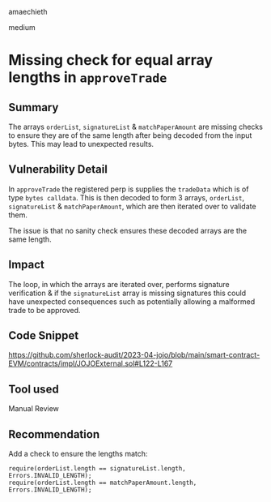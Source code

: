 amaechieth

medium

# Missing check for equal array lengths in `approveTrade`

## Summary

The arrays `orderList`, `signatureList` & `matchPaperAmount` are missing checks to ensure they are of the same length after being decoded from the input bytes. This may lead to unexpected results.

## Vulnerability Detail

In `approveTrade` the registered perp is supplies the `tradeData` which is of type `bytes calldata`. This is then decoded to form 3 arrays, `orderList`, `signatureList` & `matchPaperAmount`, which are then iterated over to validate them.

The issue is that no sanity check ensures these decoded arrays are the same length.

## Impact

The loop, in which the arrays are iterated over, performs signature verification & if the `signatureList` array is missing signatures this could have unexpected consequences such as potentially allowing a malformed trade to be approved.

## Code Snippet

https://github.com/sherlock-audit/2023-04-jojo/blob/main/smart-contract-EVM/contracts/impl/JOJOExternal.sol#L122-L167

## Tool used

Manual Review

## Recommendation

Add a check to ensure the lengths match:

```solidity
require(orderList.length == signatureList.length, Errors.INVALID_LENGTH);
require(orderList.length == matchPaperAmount.length, Errors.INVALID_LENGTH);
```
